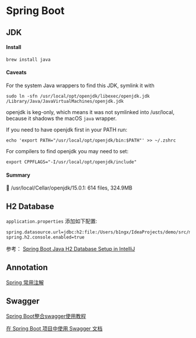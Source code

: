# Spring Boot

## JDK

#### Install

```shell script
brew install java
```

#### Caveats
For the system Java wrappers to find this JDK, symlink it with
```
sudo ln -sfn /usr/local/opt/openjdk/libexec/openjdk.jdk /Library/Java/JavaVirtualMachines/openjdk.jdk
```

openjdk is keg-only, which means it was not symlinked into /usr/local,
because it shadows the macOS `java` wrapper.

If you need to have openjdk first in your PATH run:
```shell script
echo 'export PATH="/usr/local/opt/openjdk/bin:$PATH"' >> ~/.zshrc
```

For compilers to find openjdk you may need to set:
```shell script
export CPPFLAGS="-I/usr/local/opt/openjdk/include"
```

#### Summary
🍺  /usr/local/Cellar/openjdk/15.0.1: 614 files, 324.9MB

## H2 Database

`application.properties` 添加如下配置:

```shell script
spring.datasource.url=jdbc:h2:file:/Users/b1ngx/IdeaProjects/demo/src/main/resources/data/demo;AUTO_SERVER=true
spring.h2.console.enabled=true
```

参考：
[Spring Boot Java H2 Database Setup in IntelliJ](https://youtu.be/8QBJMxyXIqc)

## Annotation
[Spring 常用注解](https://juejin.im/post/6844904136492711950)

## Swagger
[Spring Boot整合swagger使用教程](https://www.cnblogs.com/progor/p/13297904.html)

[在 Spring Boot 项目中使用 Swagger 文档](https://developer.ibm.com/zh/articles/j-using-swagger-in-a-spring-boot-project/)